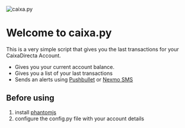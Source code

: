![caixa.py](http://i.imgur.com/XOeQUG9.png)
# Welcome to caixa.py

This is a very simple script that gives you the last transactions for your CaixaDirecta Account.
- Gives you your current account balance.
- Gives you a list of your last transactions
- Sends an alerts using [Pushbullet](https://www.pushbullet.com) or [Nexmo SMS](https://www.nexmo.com)

Before using
------------
1. install [phantomjs](http://phantomjs.org/download.html)
2. configure the config.py file with your account details


